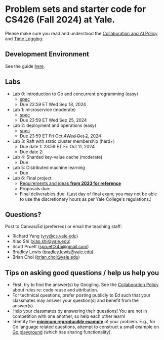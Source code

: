 # Problem sets and starter code for CS426 (Fall 2024) at Yale.

Please make sure you read and understood the [Collaboration and AI Policy](collaboration_and_ai_policy.md) and [Time Logging](time_logging.md).

## Development Environment
See the guide [here](devenv/README.md).

## Labs
 - Lab 0: introduction to Go and concurrent programming (easy)
   - [spec](lab0/lab0.md)
   - Due 23:59 ET Wed Sep 18, 2024
 - Lab 1: microservice (moderate)
   - [spec](lab1/lab1.md)
   - Due 23:59 ET Wed Sep 25, 2024
 - Lab 2: deployment and operations (easy)
   - [spec](lab2/lab2.md)
   - Due 23:59 ET Fri Oct 4~~Wed Oct 2~~, 2024
 - Lab 3: Raft with static cluster membership (hard+)
   - Due date 1: 23:59 ET Fri Oct 11, 2024
   - Due date 2:
 - Lab 4: Sharded key-value cache (moderate)
   - Due
 - Lab 5: Distributed machine learning
   - Due
 - Lab 6: Final project
   - [Requirements and ideas **from 2023 for reference**](https://docs.google.com/document/d/1J6Do0IPsnUsrfRx7VFjwPNFUSYVBA0BZ/edit)
   - Proposals due:
   - Final deliverables due: (Last day of final exam; you may not be able to use the discretionary hours as per Yale College's regulations.)

## Questions?
Post to Canvas/Ed (preferred) or email the teaching staff:
  - Richard Yang (yry@cs.yale.edu)
  - Xiao Shi (xiao.shi@yale.edu)
  - Scott Pruett (spruett345@gmail.com)
  - Bradley Lewis (bradley.lewis@yale.edu)
  - Brian Choi (brian.choi@yale.edu)

## Tips on asking good questions / help us help you
- First, try to find the answer(s) by Googling. See the [Collaboration Policy](collaboration_and_ai_policy.md) about rules re: code reuse and attribution.
- For technical questions, prefer posting publicly to Ed such that your classmates may answer your question(s) and benefit from the answer(s).
- Help your classmates by answering their questions! You are not in competition with one another, so help each other learn!
- Identify the [**minimum reproducible example**](https://myweb.uiowa.edu/pbreheny/reproducible.html) of your problem. E.g., for Go language related questions, attempt to construct a small example on [Go playground](https://go.dev/play/) (which has sharing functionality).
